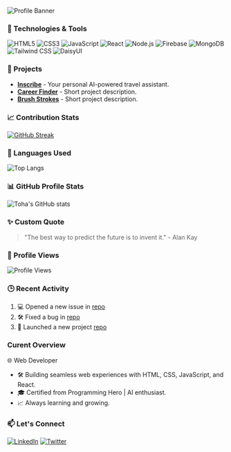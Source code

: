 ![Profile Banner](https://github.com/DevToha/DevToha/assets/155313075/9b919f26-3391-42e0-a4dc-ca154583ee6d)


### 🔧 Technologies & Tools
![HTML5](https://img.shields.io/badge/-HTML5-E34F26?style=for-the-badge&logo=html5&logoColor=white)
![CSS3](https://img.shields.io/badge/-CSS3-1572B6?style=for-the-badge&logo=css3&logoColor=white)
![JavaScript](https://img.shields.io/badge/-JavaScript-F7DF1E?style=for-the-badge&logo=javascript&logoColor=black)
![React](https://img.shields.io/badge/-React-61DAFB?style=for-the-badge&logo=react&logoColor=black)
![Node.js](https://img.shields.io/badge/-Node.js-339933?style=for-the-badge&logo=node.js&logoColor=white)
![Firebase](https://img.shields.io/badge/-Firebase-FFCA28?style=for-the-badge&logo=firebase&logoColor=black)
![MongoDB](https://img.shields.io/badge/-MongoDB-47A248?style=for-the-badge&logo=mongodb&logoColor=white)
![Tailwind CSS](https://img.shields.io/badge/-Tailwind_CSS-38B2AC?style=for-the-badge&logo=tailwind-css&logoColor=white)
![DaisyUI](https://img.shields.io/badge/-DaisyUI-FF6B6B?style=for-the-badge&logoColor=white)



### 🚀 Projects
- [**Inscribe**](https://assignment-12-fb293.web.app/) - Your personal AI-powered travel assistant.
- [**Career Finder**](https://assignment-11-f5d5e.web.app/) - Short project description.
- [**Brush Strokes**](https://assignment-10-7bf9f.web.app/) - Short project description.


### 📈 Contribution Stats
[![GitHub Streak](https://streak-stats.demolab.com?user=DevToha&theme=tokyonight)](https://git.io/streak-stats)

### 🌟 Languages Used
![Top Langs](https://github-readme-stats.vercel.app/api/top-langs/?username=DevToha&layout=compact&theme=radical)

### 📊 GitHub Profile Stats
![Toha's GitHub stats](https://github-readme-stats.vercel.app/api?username=DevToha&show_icons=true&theme=radical)

### ✨ Custom Quote
> "The best way to predict the future is to invent it." - Alan Kay

### 👀 Profile Views
![Profile Views](https://komarev.com/ghpvc/?username=DevToha&color=blue&style=flat-square)

### 🕒 Recent Activity
<!--START_SECTION:activity-->
1. 💻 Opened a new issue in [repo](https://github.com/repo)
2. 🛠️ Fixed a bug in [repo](https://github.com/repo)
3. 🚀 Launched a new project [repo](https://github.com/repo)

### Curent Overview
🌐 Web Developer
- 🛠️ Building seamless web experiences with HTML, CSS, JavaScript, and React.
- 🎓 Certified from Programming Hero | AI enthusiast.
- 📈 Always learning and growing.

### 📫 Let's Connect
[![LinkedIn](https://img.shields.io/badge/-LinkedIn-0077B5?style=flat-square&logo=linkedin&logoColor=white)](https://www.linkedin.com/in/yourprofile)
[![Twitter](https://img.shields.io/badge/-Twitter-1DA1F2?style=flat-square&logo=twitter&logoColor=white)](https://twitter.com/yourprofile)
